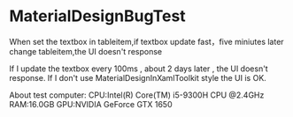 # MaterialDesignBugTest
When set the textbox in tableitem,if textbox update fast，five miniutes later change tableitem,the UI doesn't response

If I update the textbox every 100ms   , about 2 days later , the UI doesn't response. If I don't use MaterialDesignInXamlToolkit style the UI is OK.

About test computer:
CPU:Intel(R) Core(TM) i5-9300H CPU @2.4GHz 
RAM:16.0GB
GPU:NVIDIA GeForce GTX 1650
